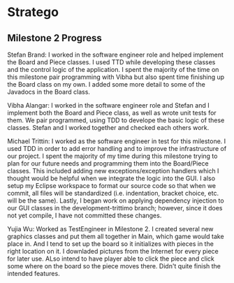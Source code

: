 # Stratego

## Milestone 2 Progress

Stefan Brand: I worked in the software engineer role and helped implement the Board and Piece classes.  I used TTD while developing these classes and the control logic of the application.
I spent the majority of the time on this milestone pair programming with Vibha but also spent time finishing up the Board class on my own.
I added some more detail to some of the Javadocs in the Board class.

Vibha Alangar: I worked in the software engineer role and Stefan and I implement both the Board and Piece class, as well as wrote unit tests for them. We pair programmed, using TDD to develope the basic logic of these classes. Stefan and I worked together and checked each others work. 

Michael Trittin: I worked as the software engineer in test for this milestone. I used TDD in order to add error handling and to improve the infrastructure of our project. I spent the majority of my time during this milestone trying to plan for our future needs and programming them into the Board/Piece classes. This included adding new exceptions/exception handlers which I thought would be helpful when we integrate the logic into the GUI. I also setup my Eclipse workspace to format our source code so that when we commit, all files will be standardized (i.e. indentation, bracket choice, etc. will be the same). Lastly, I began work on applying dependency injection to our GUI classes in the development-trittimo branch; however, since it does not yet compile, I have not committed these changes.

Yujia Wu: Worked as TestEngineer in Milestone 2. I created several new graphics classes and put them all together in Main, which game would take place in. And I tend to set up the board so it initializes with pieces in the right location on it. I downladed pictures from the Internet for every piece for later use. ALso intend to have player able to click the piece and click some where on the board so the piece moves there. Didn't quite finish the intended features.
